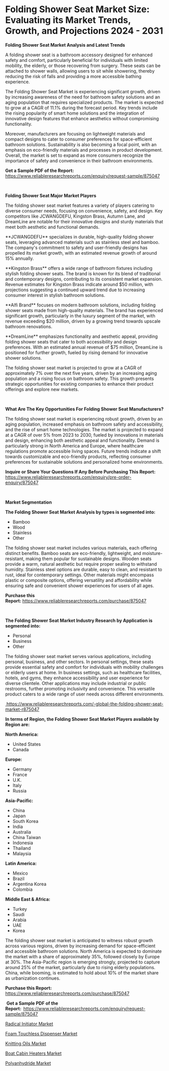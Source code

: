 <p><h1>Folding Shower Seat Market Size: Evaluating its Market Trends, Growth, and Projections 2024 - 2031</h1></p><p><strong>Folding Shower Seat Market Analysis and Latest Trends</strong></p>
<p><p>A folding shower seat is a bathroom accessory designed for enhanced safety and comfort, particularly beneficial for individuals with limited mobility, the elderly, or those recovering from surgery. These seats can be attached to shower walls, allowing users to sit while showering, thereby reducing the risk of falls and providing a more accessible bathing experience. </p><p>The Folding Shower Seat Market is experiencing significant growth, driven by increasing awareness of the need for bathroom safety solutions and an aging population that requires specialized products. The market is expected to grow at a CAGR of 11.1% during the forecast period. Key trends include the rising popularity of smart home solutions and the integration of innovative design features that enhance aesthetics without compromising functionality. </p><p>Moreover, manufacturers are focusing on lightweight materials and compact designs to cater to consumer preferences for space-efficient bathroom solutions. Sustainability is also becoming a focal point, with an emphasis on eco-friendly materials and processes in product development. Overall, the market is set to expand as more consumers recognize the importance of safety and convenience in their bathroom environments.</p></p>
<p><strong>Get a Sample PDF of the Report:&nbsp;</strong> <a href="https://www.reliableresearchreports.com/enquiry/request-sample/875047?utm_campaign=24&utm_medium=2&utm_source=Github&utm_content=ia&utm_term=03122024&utm_id=folding-shower-seat">https://www.reliableresearchreports.com/enquiry/request-sample/875047</a></p>
<p>&nbsp;</p>
<p><strong>Folding Shower Seat Major Market Players</strong></p>
<p><p>The folding shower seat market features a variety of players catering to diverse consumer needs, focusing on convenience, safety, and design. Key competitors like JCWANGDEFU, Kingston Brass, Autumn Lane, and DreamLine are notable for their innovative designs and sturdy materials that meet both aesthetic and functional demands.</p><p>**JCWANGDEFU** specializes in durable, high-quality folding shower seats, leveraging advanced materials such as stainless steel and bamboo. The company's commitment to safety and user-friendly designs has propelled its market growth, with an estimated revenue growth of around 15% annually. </p><p>**Kingston Brass** offers a wide range of bathroom fixtures including stylish folding shower seats. The brand is known for its blend of traditional and contemporary designs, contributing to its consistent market expansion. Revenue estimates for Kingston Brass indicate around $50 million, with projections suggesting a continued upward trend due to increasing consumer interest in stylish bathroom solutions.</p><p>**Alfi Brand** focuses on modern bathroom solutions, including folding shower seats made from high-quality materials. The brand has experienced significant growth, particularly in the luxury segment of the market, with revenue exceeding $20 million, driven by a growing trend towards upscale bathroom renovations.</p><p>**DreamLine** emphasizes functionality and aesthetic appeal, providing folding shower seats that cater to both accessibility and design preferences. With an estimated annual revenue of $75 million, DreamLine is positioned for further growth, fueled by rising demand for innovative shower solutions.</p><p>The folding shower seat market is projected to grow at a CAGR of approximately 7% over the next five years, driven by an increasing aging population and a rising focus on bathroom safety. This growth presents strategic opportunities for existing companies to enhance their product offerings and explore new markets.</p></p>
<p>&nbsp;</p>
<p><strong>What Are The Key Opportunities For Folding Shower Seat Manufacturers?</strong></p>
<p><p>The folding shower seat market is experiencing robust growth, driven by an aging population, increased emphasis on bathroom safety and accessibility, and the rise of smart home technologies. The market is projected to expand at a CAGR of over 5% from 2023 to 2030, fueled by innovations in materials and design, enhancing both aesthetic appeal and functionality. Demand is particularly strong in North America and Europe, where healthcare regulations promote accessible living spaces. Future trends indicate a shift towards customizable and eco-friendly products, reflecting consumer preferences for sustainable solutions and personalized home environments.</p></p>
<p><strong>Inquire or Share Your Questions If Any Before Purchasing This Report:</strong> <a href="https://www.reliableresearchreports.com/enquiry/pre-order-enquiry/875047?utm_campaign=24&utm_medium=2&utm_source=Github&utm_content=ia&utm_term=03122024&utm_id=folding-shower-seat">https://www.reliableresearchreports.com/enquiry/pre-order-enquiry/875047</a></p>
<p>&nbsp;</p>
<p><strong>Market Segmentation</strong></p>
<p><strong>The Folding Shower Seat Market Analysis by types is segmented into:</strong></p>
<p><ul><li>Bamboo</li><li>Wood</li><li>Stainless</li><li>Other</li></ul></p>
<p><p>The folding shower seat market includes various materials, each offering distinct benefits. Bamboo seats are eco-friendly, lightweight, and moisture-resistant, making them popular for sustainable designs. Wooden seats provide a warm, natural aesthetic but require proper sealing to withstand humidity. Stainless steel options are durable, easy to clean, and resistant to rust, ideal for contemporary settings. Other materials might encompass plastic or composite options, offering versatility and affordability while ensuring safe and convenient shower experiences for users of all ages.</p></p>
<p><strong>Purchase this Report:&nbsp;</strong><a href="https://www.reliableresearchreports.com/purchase/875047?utm_campaign=24&utm_medium=2&utm_source=Github&utm_content=ia&utm_term=03122024&utm_id=folding-shower-seat">https://www.reliableresearchreports.com/purchase/875047</a></p>
<p>&nbsp;</p>
<p><strong>The Folding Shower Seat Market Industry Research by Application is segmented into:</strong></p>
<p><ul><li>Personal</li><li>Business</li><li>Other</li></ul></p>
<p><p>The folding shower seat market serves various applications, including personal, business, and other sectors. In personal settings, these seats provide essential safety and comfort for individuals with mobility challenges or elderly users at home. In business settings, such as healthcare facilities, hotels, and gyms, they enhance accessibility and user experience for diverse clientele. Other applications may include industrial or public restrooms, further promoting inclusivity and convenience. This versatile product caters to a wide range of user needs across different environments.</p></p>
<p><a href="https://www.reliableresearchreports.com/-global-the-folding-shower-seat-market-r875047?utm_campaign=24&utm_medium=2&utm_source=Github&utm_content=ia&utm_term=03122024&utm_id=folding-shower-seat">&nbsp;https://www.reliableresearchreports.com/-global-the-folding-shower-seat-market-r875047</a></p>
<p><strong>In terms of Region, the Folding Shower Seat Market Players available by Region are:</strong></p>
<p>
    <p> <strong> North America: </strong>
        <ul>
            <li>United States</li>
            <li>Canada</li>
        </ul>
        </p> 
    <p> <strong> Europe: </strong>
        <ul>
            <li>Germany</li>
            <li>France</li>
            <li>U.K.</li>
            <li>Italy</li>
            <li>Russia</li>
        </ul>
        </p> 
    <p> <strong> Asia-Pacific: </strong>
        <ul>
            <li>China</li>
            <li>Japan</li>
            <li>South Korea</li>
            <li>India</li>
            <li>Australia</li>
            <li>China Taiwan</li>
            <li>Indonesia</li>
            <li>Thailand</li>
            <li>Malaysia</li>
        </ul>
        </p> 
    <p> <strong> Latin America: </strong>
        <ul>
            <li>Mexico</li>
            <li>Brazil</li>
            <li>Argentina Korea</li>
            <li>Colombia</li>
        </ul>
        </p> 
    <p> <strong> Middle East & Africa: </strong>
        <ul>
            <li>Turkey</li>
            <li>Saudi</li>
            <li>Arabia</li>
            <li>UAE</li>
            <li>Korea</li>
        </ul>
    </p>
    </p>
<p><p>The folding shower seat market is anticipated to witness robust growth across various regions, driven by increasing demand for space-efficient and accessible bathroom solutions. North America is expected to dominate the market with a share of approximately 35%, followed closely by Europe at 30%. The Asia-Pacific region is emerging strongly, projected to capture around 25% of the market, particularly due to rising elderly populations. China, while booming, is estimated to hold about 10% of the market share as urbanization continues.</p></p>
<p><strong>Purchase this Report: </strong><a href="https://www.reliableresearchreports.com/purchase/875047?utm_campaign=24&utm_medium=2&utm_source=Github&utm_content=ia&utm_term=03122024&utm_id=folding-shower-seat">https://www.reliableresearchreports.com/purchase/875047</a></p>
<p>&nbsp;<strong>Get a Sample PDF of the Report:&nbsp;&nbsp;</strong><a href="https://www.reliableresearchreports.com/enquiry/request-sample/875047?utm_campaign=24&utm_medium=2&utm_source=Github&utm_content=ia&utm_term=03122024&utm_id=folding-shower-seat">https://www.reliableresearchreports.com/enquiry/request-sample/875047</a></p>
<p><strong></strong></p>
<p><p><a href="https://www.linkedin.com/pulse/strategic-market-insights-global-radical-initiator-2024-zbxme?utm_campaign=24&utm_medium=2&utm_source=Github&utm_content=ia&utm_term=03122024&utm_id=folding-shower-seat">Radical Initiator Market</a></p><p><a href="https://github.com/elizabethdagraca/Market-Research-Report-List-5/blob/main/foam-touchless-dispenser-market.md?utm_campaign=24&utm_medium=2&utm_source=Github&utm_content=ia&utm_term=03122024&utm_id=folding-shower-seat">Foam Touchless Dispenser Market</a></p><p><a href="https://issuu.com/reportprime-2/docs/knitting-oils-market-size-2030.pptx?utm_campaign=24&utm_medium=2&utm_source=Github&utm_content=ia&utm_term=03122024&utm_id=folding-shower-seat">Knitting Oils Market</a></p><p><a href="https://issuu.com/reportprime-2/docs/boat-cabin-heaters-market-size-2030.pptx?utm_campaign=24&utm_medium=2&utm_source=Github&utm_content=ia&utm_term=03122024&utm_id=folding-shower-seat">Boat Cabin Heaters Market</a></p><p><a href="https://www.linkedin.com/pulse/decoding-polyanhydride-industry-dynamics-strategic-imperatives-gj0ye?utm_campaign=24&utm_medium=2&utm_source=Github&utm_content=ia&utm_term=03122024&utm_id=folding-shower-seat">Polyanhydride Market</a></p></p>